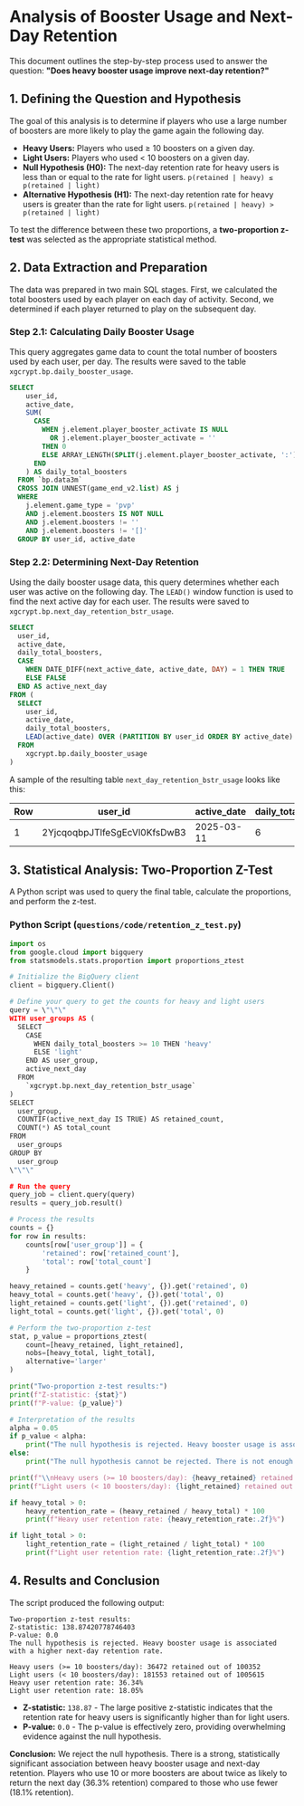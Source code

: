 # Analysis of Booster Usage and Next-Day Retention

This document outlines the step-by-step process used to answer the question: **"Does heavy booster usage improve next‑day retention?"**

## 1. Defining the Question and Hypothesis

The goal of this analysis is to determine if players who use a large number of boosters are more likely to play the game again the following day.

*   **Heavy Users:** Players who used ≥ 10 boosters on a given day.
*   **Light Users:** Players who used < 10 boosters on a given day.
*   **Null Hypothesis (H0):** The next-day retention rate for heavy users is less than or equal to the rate for light users. `p(retained | heavy) ≤ p(retained | light)`
*   **Alternative Hypothesis (H1):** The next-day retention rate for heavy users is greater than the rate for light users. `p(retained | heavy) > p(retained | light)`

To test the difference between these two proportions, a **two-proportion z-test** was selected as the appropriate statistical method.

## 2. Data Extraction and Preparation

The data was prepared in two main SQL stages. First, we calculated the total boosters used by each player on each day of activity. Second, we determined if each player returned to play on the subsequent day.

### Step 2.1: Calculating Daily Booster Usage

This query aggregates game data to count the total number of boosters used by each user, per day. The results were saved to the table `xgcrypt.bp.daily_booster_usage`.

```sql
SELECT
    user_id,
    active_date,
    SUM(
      CASE
        WHEN j.element.player_booster_activate IS NULL
          OR j.element.player_booster_activate = ''
        THEN 0
        ELSE ARRAY_LENGTH(SPLIT(j.element.player_booster_activate, ':'))
      END
    ) AS daily_total_boosters
  FROM `bp.data3m`
  CROSS JOIN UNNEST(game_end_v2.list) AS j
  WHERE
    j.element.game_type = 'pvp'
    AND j.element.boosters IS NOT NULL
    AND j.element.boosters != ''
    AND j.element.boosters != '[]'
  GROUP BY user_id, active_date
```

### Step 2.2: Determining Next-Day Retention

Using the daily booster usage data, this query determines whether each user was active on the following day. The `LEAD()` window function is used to find the next active day for each user. The results were saved to `xgcrypt.bp.next_day_retention_bstr_usage`.

```sql
SELECT
  user_id,
  active_date,
  daily_total_boosters,
  CASE
    WHEN DATE_DIFF(next_active_date, active_date, DAY) = 1 THEN TRUE
    ELSE FALSE
  END AS active_next_day
FROM (
  SELECT
    user_id,
    active_date,
    daily_total_boosters,
    LEAD(active_date) OVER (PARTITION BY user_id ORDER BY active_date) AS next_active_date
  FROM
    xgcrypt.bp.daily_booster_usage
)
```
A sample of the resulting table `next_day_retention_bstr_usage` looks like this:

| Row | user_id                    | active_date | daily_total_boosters | active_next_day |
|-----|----------------------------|-------------|----------------------|-----------------|
| 1   | 2YjcqoqbpJTlfeSgEcVl0KfsDwB3 | 2025-03-11  | 6                    | false           |


## 3. Statistical Analysis: Two-Proportion Z-Test

A Python script was used to query the final table, calculate the proportions, and perform the z-test.

### Python Script (`questions/code/retention_z_test.py`)
```python
import os
from google.cloud import bigquery
from statsmodels.stats.proportion import proportions_ztest

# Initialize the BigQuery client
client = bigquery.Client()

# Define your query to get the counts for heavy and light users
query = \"\"\"
WITH user_groups AS (
  SELECT
    CASE
      WHEN daily_total_boosters >= 10 THEN 'heavy'
      ELSE 'light'
    END AS user_group,
    active_next_day
  FROM
    `xgcrypt.bp.next_day_retention_bstr_usage`
)
SELECT
  user_group,
  COUNTIF(active_next_day IS TRUE) AS retained_count,
  COUNT(*) AS total_count
FROM
  user_groups
GROUP BY
  user_group
\"\"\"

# Run the query
query_job = client.query(query)
results = query_job.result()

# Process the results
counts = {}
for row in results:
    counts[row['user_group']] = {
        'retained': row['retained_count'],
        'total': row['total_count']
    }

heavy_retained = counts.get('heavy', {}).get('retained', 0)
heavy_total = counts.get('heavy', {}).get('total', 0)
light_retained = counts.get('light', {}).get('retained', 0)
light_total = counts.get('light', {}).get('total', 0)

# Perform the two-proportion z-test
stat, p_value = proportions_ztest(
    count=[heavy_retained, light_retained],
    nobs=[heavy_total, light_total],
    alternative='larger'
)

print("Two-proportion z-test results:")
print(f"Z-statistic: {stat}")
print(f"P-value: {p_value}")

# Interpretation of the results
alpha = 0.05
if p_value < alpha:
    print("The null hypothesis is rejected. Heavy booster usage is associated with a higher next-day retention rate.")
else:
    print("The null hypothesis cannot be rejected. There is not enough evidence to say that heavy booster usage improves next-day retention.")

print(f"\\nHeavy users (>= 10 boosters/day): {heavy_retained} retained out of {heavy_total}")
print(f"Light users (< 10 boosters/day): {light_retained} retained out of {light_total}")

if heavy_total > 0:
    heavy_retention_rate = (heavy_retained / heavy_total) * 100
    print(f"Heavy user retention rate: {heavy_retention_rate:.2f}%")

if light_total > 0:
    light_retention_rate = (light_retained / light_total) * 100
    print(f"Light user retention rate: {light_retention_rate:.2f}%")
```

## 4. Results and Conclusion

The script produced the following output:
```
Two-proportion z-test results:
Z-statistic: 138.87420778746403
P-value: 0.0
The null hypothesis is rejected. Heavy booster usage is associated with a higher next-day retention rate.

Heavy users (>= 10 boosters/day): 36472 retained out of 100352
Light users (< 10 boosters/day): 181553 retained out of 1005615
Heavy user retention rate: 36.34%
Light user retention rate: 18.05%
```

*   **Z-statistic:** `138.87` - The large positive z-statistic indicates that the retention rate for heavy users is significantly higher than for light users.
*   **P-value:** `0.0` - The p-value is effectively zero, providing overwhelming evidence against the null hypothesis.

**Conclusion:** We reject the null hypothesis. There is a strong, statistically significant association between heavy booster usage and next-day retention. Players who use 10 or more boosters are about twice as likely to return the next day (36.3% retention) compared to those who use fewer (18.1% retention). 
